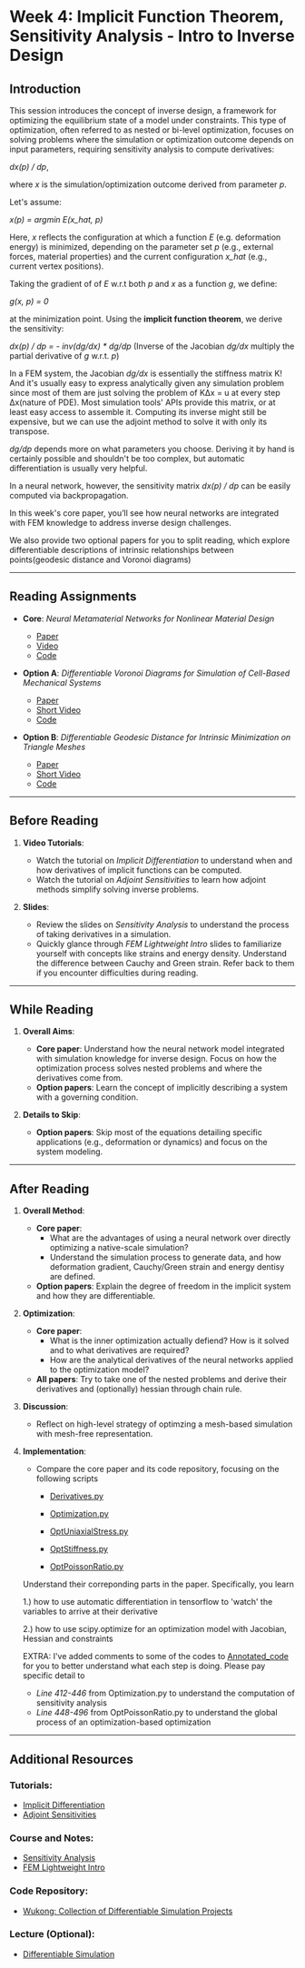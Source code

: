 # Week 4: Implicit Function Theorem, Sensitivity Analysis - Intro to Inverse Design
## Introduction

This session introduces the concept of inverse design, a framework for optimizing the equilibrium state of a model under constraints. This type of optimization, often referred to as nested or bi-level optimization, focuses on solving problems where the simulation or optimization outcome depends on input parameters, requiring sensitivity analysis to compute derivatives:

*dx(p) / dp*, 

where *x* is the simulation/optimization outcome derived from parameter *p*.

Let's assume:

*x(p) = argmin E(x_hat, p)*

Here, *x* reflects the configuration at which a function *E* (e.g. deformation energy) is minimized, depending on the parameter set *p* (e.g., external forces, material properties) and the current configuration *x_hat* (e.g., current vertex positions).

Taking the gradient of of *E* w.r.t both *p* and *x* as a function *g*, we define: 

*g(x, p) = 0*

at the minimization point. Using the **implicit function theorem**, we derive the sensitivity:

*dx(p) / dp = - inv(dg/dx) * dg/dp* (Inverse of the Jacobian *dg/dx* multiply the partial derivative of *g* w.r.t. *p*)

In a FEM system, the Jacobian *dg/dx* is essentially the stiffness matrix K! And it's usually easy to express analytically given any simulation problem since most of them are just solving the problem of KΔx = u at every step Δx(nature of PDE). 
Most simulation tools' APIs provide this matrix, or at least easy access to assemble it. Computing its inverse might still be expensive, but we can use the adjoint method to solve it with only its transpose.

*dg/dp* depends more on what parameters you choose. Deriving it by hand is certainly possible and shouldn't be too complex, but automatic differentiation is usually very helpful.

In a neural network, however, the sensitivity matrix *dx(p) / dp* can be easily computed via backpropagation. 

In this week's core paper, you’ll see how neural networks are integrated with FEM knowledge to address inverse design challenges.

We also provide two optional papers for you to split reading, which explore differentiable descriptions of intrinsic relationships between points(geodesic distance and Voronoi diagrams)

---

## Reading Assignments

- **Core**: *Neural Metamaterial Networks for Nonlinear Material Design*
  - [Paper](https://arxiv.org/pdf/2309.10600)
  - [Video](https://www.youtube.com/watch?v=NHLYxoZ2O_s&ab_channel=ComputationalRoboticsLab)
  - [Code](https://github.com/liyuesolo/NeuralMetamaterialNetwork)
 
- **Option A**: *Differentiable Voronoi Diagrams for Simulation of Cell-Based Mechanical Systems*
  - [Paper](https://arxiv.org/pdf/2404.18629)
  - [Short Video](https://www.youtube.com/watch?v=wbBJ4v9VyR0&ab_channel=ComputationalRoboticsLab)
  - [Code](https://github.com/lnumerow-ethz/VoronoiCellSim)
 
- **Option B**: *Differentiable Geodesic Distance for Intrinsic Minimization on Triangle Meshes*
  - [Paper](https://arxiv.org/pdf/2404.18610)
  - [Short Video](https://www.youtube.com/watch?v=R0TByqlbsXQ&ab_channel=ComputationalRoboticsLab)
  - [Code](https://github.com/liyuesolo/DifferentiableGeodesics)

---

## Before Reading

1. **Video Tutorials**:
   - Watch the tutorial on *Implicit Differentiation* to understand when and how derivatives of implicit functions can be computed.
   - Watch the tutorial on *Adjoint Sensitivities* to learn how adjoint methods simplify solving inverse problems.

2. **Slides**:
   - Review the slides on *Sensitivity Analysis* to understand the process of taking derivatives in a simulation.
   - Quickly glance through *FEM Lightweight Intro* slides to familiarize yourself with concepts like strains and energy density. Understand the difference between Cauchy and Green strain. Refer back to them if you encounter difficulties during reading.

---

## While Reading

1. **Overall Aims**:
   - **Core paper**: Understand how the neural network model integrated with simulation knowledge for inverse design. Focus on how the optimization process solves nested problems and where the derivatives come from.
   - **Option papers**: Learn the concept of implicitly describing a system with a governing condition. 

2. **Details to Skip**:
   - **Option papers**: Skip most of the equations detailing specific applications (e.g., deformation or dynamics) and focus on the system modeling.

---

## After Reading

1. **Overall Method**:
   - **Core paper**:
     - What are the advantages of using a neural network over directly optimizing a native-scale simulation?
     - Understand the simulation process to generate data, and how deformation gradient, Cauchy/Green strain and energy dentisy are defined.
   - **Option papers**: Explain the degree of freedom in the implicit system and how they are differentiable.
     
2. **Optimization**:
   - **Core paper**:
     - What is the inner optimization actually defiend? How is it solved and to what derivatives are required? 
     - How are the analytical derivatives of the neural networks applied to the optimization model?
   - **All papers**: Try to take one of the nested problems and derive their derivatives and (optionally) hessian through chain rule.

3. **Discussion**:
   - Reflect on high-level strategy of optimzing a mesh-based simulation with mesh-free representation.

4. **Implementation**:
   - Compare the core paper and its code repository, focusing on the following scripts
     - [Derivatives.py](https://github.com/liyuesolo/NeuralMetamaterialNetwork/blob/main/Projects/NeuralMetamaterial/python/Derivatives.py)
     - [Optimization.py](https://github.com/liyuesolo/NeuralMetamaterialNetwork/blob/main/Projects/NeuralMetamaterial/python/Optimization.py)
     
     - [OptUniaxialStress.py](https://github.com/liyuesolo/NeuralMetamaterialNetwork/blob/main/Projects/NeuralMetamaterial/python/OptUniaxialStress.py)
     - [OptStiffness.py](https://github.com/liyuesolo/NeuralMetamaterialNetwork/blob/main/Projects/NeuralMetamaterial/python/OptStiffness.py)
     - [OptPoissonRatio.py](https://github.com/liyuesolo/NeuralMetamaterialNetwork/blob/main/Projects/NeuralMetamaterial/python/OptPoissonRatio.py)
 
    Understand their correponding parts in the paper. Specifically, you learn

    1.) how to use automatic differentiation in tensorflow to 'watch' the variables to arrive at their derivative
   
    2.) how to use scipy.optimize for an optimization model with Jacobian, Hessian and constraints

   EXTRA: I've added comments to some of the codes to [Annotated_code](https://github.com/ZhenxiangICD/2025-ITECH-Thesis-Intuitive-Optimization/edit/main/Week_04/Annotated_code) for you to better understand what each step is doing. Please pay specific detail to
   
   - *Line 412-446* from Optimization.py to understand the computation of sensitivity analysis
   - *Line 448-496* from OptPoissonRatio.py to understand the global process of an optimization-based optimization 


---

## Additional Resources

### Tutorials:
- [Implicit Differentiation](https://www.3blue1brown.com/lessons/implicit-differentiation)
- [Adjoint Sensitivities](https://www.youtube.com/watch?v=MlHKW7Ja-qs&ab_channel=MachineLearning%26Simulation)

### Course and Notes:
- [Sensitivity Analysis](https://crl.ethz.ch/teaching/computational-fab-19/slides/sensitivityAnalysis.pdf)
- [FEM Lightweight Intro](https://www.cs.cmu.edu/~scoros/cs15869-s15/lectures/08-FEM.pdf)

### Code Repository:
- [Wukong: Collection of Differentiable Simulation Projects](https://github.com/liyuesolo/Wukong2024/tree/master)

### Lecture (Optional):
- [Differentiable Simulation](https://www.youtube.com/watch?v=atCFu-vwyVw&t=1261s&ab_channel=%E6%9C%B1%E5%AD%90%E5%8E%9A)
